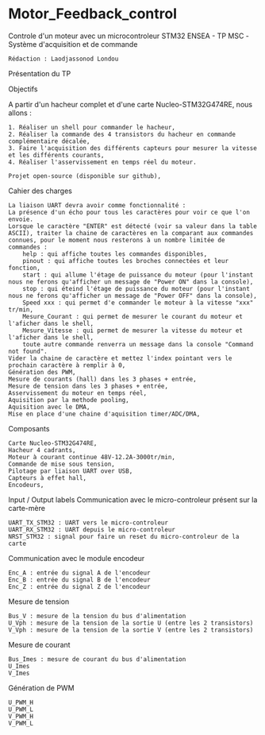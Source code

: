 # Motor_Feedback_control
Controle d'un moteur avec un microcontroleur STM32 
ENSEA - TP MSC -Système d'acquisition et de commande

    Rédaction : Laodjassonod Londou

Présentation du TP

Objectifs

   A partir d'un hacheur complet et d'une carte Nucleo-STM32G474RE, nous allons :

    1. Réaliser un shell pour commander le hacheur,
    2. Réaliser la commande des 4 transistors du hacheur en commande complémentaire décalée,
    3. Faire l'acquisition des différents capteurs pour mesurer la vitesse et les différents courants,
    4. Réaliser l'asservissement en temps réel du moteur.
    
    Projet open-source (disponible sur github),
    
Cahier des charges

    La liaison UART devra avoir comme fonctionnalité :
    La présence d'un écho pour tous les caractères pour voir ce que l'on envoie.
    Lorsque le caractère "ENTER" est détecté (voir sa valeur dans la table ASCII), traiter la chaine de caractères en la comparant aux commandes connues, pour le moment nous resterons à un nombre limitée de commandes :
        help : qui affiche toutes les commandes disponibles,
        pinout : qui affiche toutes les broches connectées et leur fonction,
        start : qui allume l'étage de puissance du moteur (pour l'instant nous ne ferons qu'afficher un message de "Power ON" dans la console),
        stop : qui éteind l'étage de puissance du moteur (pour l'instant nous ne ferons qu'afficher un message de "Power OFF" dans la console),
        Speed xxx : qui permet d'e commander le moteur à la vitesse "xxx" tr/min,
        Mesure_Courant : qui permet de mesurer le courant du moteur et l'aficher dans le shell,
        Mesure_Vitesse : qui permet de mesurer la vitesse du moteur et l'aficher dans le shell,
        toute autre commande renverra un message dans la console "Command not found".
    Vider la chaine de caractère et mettez l'index pointant vers le prochain caractère à remplir à 0,
    Génération des PWM,
    Mesure de courants (hall) dans les 3 phases + entrée,
    Mesure de tension dans les 3 phases + entrée,
    Asservissement du moteur en temps réel,
    Aquisition par la methode pooling,
    Aquisition avec le DMA,
    Mise en place d'une chaine d'aquisition timer/ADC/DMA,
    

    
Composants
    
    Carte Nucleo-STM32G474RE,
    Hacheur 4 cadrants,
    Moteur à courant continue 48V-12.2A-3000tr/min,
    Commande de mise sous tension,
    Pilotage par liaison UART over USB,
    Capteurs à effet hall,
    Encodeurs,

    
Input / Output labels
Communication avec le micro-controleur présent sur la carte-mère

    UART_TX_STM32 : UART vers le micro-controleur
    UART_RX_STM32 : UART depuis le micro-controleur
    NRST_STM32 : signal pour faire un reset du micro-controleur de la carte

Communication avec le module encodeur

    Enc_A : entrée du signal A de l'encodeur
    Enc_B : entrée du signal B de l'encodeur
    Enc_Z : entrée du signal Z de l'encodeur

Mesure de tension

    Bus_V : mesure de la tension du bus d'alimentation
    U_Vph : mesure de la tension de la sortie U (entre les 2 transistors)
    V_Vph : mesure de la tension de la sortie V (entre les 2 transistors)
   
Mesure de courant

    Bus_Imes : mesure de courant du bus d'alimentation
    U_Imes
    V_Imes
   
Génération de PWM

    U_PWM_H
    U_PWM_L
    V_PWM_H
    V_PWM_L
   
